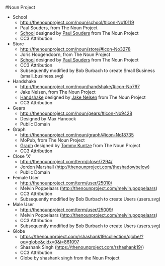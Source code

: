 #Noun Project

* School
  - http://thenounproject.com/noun/school/#icon-No10119
  - Paul Souders, from The Noun Project
  - <a href="http://thenounproject.com/noun/school/#icon-No10119" target="_blank">School</a> designed by <a href="http://thenounproject.com/axoplasm" target="_blank">Paul Souders</a> from The Noun Project
  - CC3 Attribution
* Store
  - http://thenounproject.com/noun/store/#icon-No3278
  - Joris Hoogendoorn, from The Noun Project
  - <a href="http://thenounproject.com/noun/school/#icon-No10119" target="_blank">School</a> designed by <a href="http://thenounproject.com/axoplasm" target="_blank">Paul Souders</a> from The Noun Project
  - CC3 Attribution
  - Subsequently modified by Bob Burbach to create Small Business (small_business.svg)
* Handshake
  - http://thenounproject.com/noun/handshake/#icon-No767
  - Jake Nelsen, from The Noun Project
  - <a href="http://thenounproject.com/noun/handshake/#icon-No767" target="_blank">Handshake</a> designed by <a href="http://thenounproject.com/Jake_Nelsen" target="_blank">Jake Nelsen</a> from The Noun Project
  - CC3 Attribution
* Gears
  - http://thenounproject.com/noun/gears/#icon-No9428
  - Designed by Max Hancock
  - Public Domain
* Graph
  - http://thenounproject.com/noun/graph/#icon-No18735
  - MoPub, from The Noun Project
  - <a href="http://thenounproject.com/noun/graph/#icon-No18735" target="_blank">Graph</a> designed by <a href="http://thenounproject.com/MoPub" target="_blank">Tommy Kuntze</a> from The Noun Project
  - CC3 Attribution
* Close 'X'
  - http://thenounproject.com/term/close/7294/
  - Jordon Marshall (http://thenounproject.com/theshadowbelow)
  - Public Domain
* Female User
  - http://thenounproject.com/term/user/25010/
  - Melvin Poppelaars (http://thenounproject.com/melvin.poppelaars)
  - CC3 Attribution
  - Subsequently modified by Bob Burbach to create Users (users.svg)
* Male User
  - http://thenounproject.com/term/user/25009/
  - Melvin Poppelaars (http://thenounproject.com/melvin.poppelaars)
  - CC3 Attribution
  - Subsequently modified by Bob Burbach to create Users (users.svg)
* Globe
  - https://thenounproject.com/rshashank19/collection/globe/?oq=globe&cidx=0&i=861097
  - Shashank Singh (https://thenounproject.com/rshashank19/)
  - CC3 Attribution
  - Globe by shashank singh from the Noun Project
